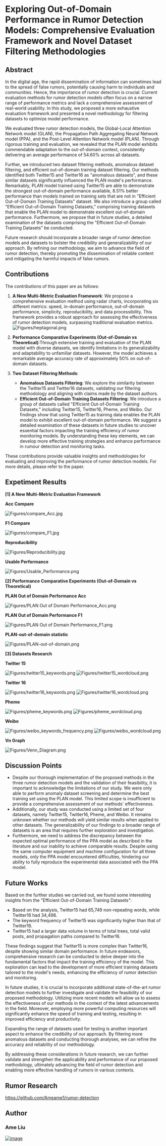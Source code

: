 # Exploring Out-of-Domain Performance in Rumor Detection Models: Comprehensive Evaluation Framework and Novel Dataset Filtering Methodologies

## Abstract
In the digital age, the rapid dissemination of information can sometimes lead to the spread of false rumors, potentially causing harm to individuals and communities. Hence, the importance of rumor detection is crucial. Current evaluation methods for rumor detection models often focus on a narrow range of performance metrics and lack a comprehensive assessment of real-world usability. In this study, we proposed a more exhaustive evaluation framework and presented a novel methodology for filtering datasets to optimize model performance.

We evaluated three rumor detection models, the Global-Local Attention Network model (GLAN), the Propagation Path Aggregating Neural Network model (PPA), and the Post-Level Attention Network model (PLAN). Through rigorous training and evaluation, we revealed that the PLAN model exhibits commendable adaptation to the out-of-domain context, consistently delivering an average performance of  54.60\% across all datasets.

Further, we introduced two dataset filtering methods, anomalous dataset filtering, and efficient out-of-domain training dataset filtering. Our methods identified both Twitter15 and Twitter16 as "anomalous datasets", and these similar datasets significantly influenced the PLAN model's performance. Remarkably, PLAN model trained using Twitter15 are able to demonstrate the strongest out-of-domain performance available, 8.51\% better performance than models trained on training sets that are not in "Efficient Out-of-Domain Training Datasets" dataset. We also introduce a group called "Efficient Out-of-Domain Training Datasets," comprising training datasets that enable the PLAN model to demonstrate excellent out-of-domain performance. Furthermore, we propose that in future studies, a detailed examination of the datasets comprising the "Efficient Out-of-Domain Training Datasets" be conducted. 

Future research should incorporate a broader range of rumor detection models and datasets to bolster the credibility and generalizability of our approach. By refining our methodology, we aim to advance the field of rumor detection, thereby promoting the dissemination of reliable content and mitigating the harmful impacts of false rumors.

## Contributions

The contributions of this paper are as follows:

1. **A New Multi-Metric Evaluation Framework**: We propose a comprehensive evaluation method using radar charts, incorporating six different metrics: speed, in-domain performance, out-of-domain performance, simplicity, reproducibility, and data processibility. This framework provides a robust approach for assessing the effectiveness of rumor detection models, surpassing traditional evaluation metrics.
![Figures/heptagonal.png](Figures/heptagonal.png)
2. **Performance Comparative Experiments (Out-of-Domain vs Theoretical)**:Through extensive training and evaluation of the PLAN model with diverse datasets, we identify limitations in its generalizability and adaptability to unfamiliar datasets. However, the model achieves a remarkable average accuracy rate of approximately 50% on out-of-domain datasets.

3. **Two Dataset Filtering Methods**:
   - **Anomalous Datasets Filtering**: We explore the similarity between the Twitter15 and Twitter16 datasets, validating our filtering methodology and aligning with claims made by the dataset authors.
   - **Efficient Out-of-Domain Training Datasets Filtering**: We introduce a group of datasets called "Efficient Out-of-Domain Training Datasets," including Twitter15, Twitter16, Pheme, and Weibo. Our findings show that using Twitter15 as training data enables the PLAN model to exhibit excellent out-of-domain performance. We suggest a detailed examination of these datasets in future studies to uncover essential factors impacting the training efficiency of rumor monitoring models. By understanding these key elements, we can develop more effective training strategies and enhance performance in rumour detection and monitoring tasks.

These contributions provide valuable insights and methodologies for evaluating and improving the performance of rumor detection models. For more details, please refer to the paper.

## Expetiment Results
**[1] A New Multi-Metric Evaluation Framework**

**Acc Compare**

![Figures/compare_Acc.jpg](Figures/compare_Acc.jpg)

**F1 Compare**

![Figures/compare_F1.jpg](Figures/compare_F1.jpg)

**Reproducibility**

![Figures/Reproducibility.jpg](Figures/Reproducibility.jpg)

**Usable Performance**

![Figures/Usable_Performance.png](Figures/Usable_Performance.png)

**[2] Performance Comparative Experiments (Out-of-Domain vs Theoretical)**

**PLAN Out of Domain Performance Acc**

![Figures/PLAN Out of Domain Performance_Acc.png](Figures/PLAN_Out_of_Domain_Performance_Acc.png)

**PLAN Out of Domain Performance F1**

![Figures/PLAN Out of Domain Performance_F1.png](Figures/PLAN_Out_of_Domain_Performance_F1.png)

**PLAN-out-of-domain statistic**

![Figures/PLAN-out-of-domain.png](Figures/PLAN-out-of-domain.png)

**[3] Datasets Research**

**Twitter 15**

![Figures/twitter15_keywords.png](Figures/twitter15_keywords.png)
![Figures/twitter15_wordcloud.png](Figures/twitter15_wordcloud.png)

**Twitter 16**

![Figures/twitter16_keywords.png](Figures/twitter16_keywords.png)
![Figures/twitter16_wordcloud.png](Figures/twitter16_wordcloud.png)

**Pheme**

![Figures/pheme_keywords.png](Figures/pheme_keywords.png)
![Figures/pheme_wordcloud.png](Figures/pheme_wordcloud.png)

**Weibo**

![Figures/weibo_keywords_frequency.png](Figures/weibo_keywords_frequency.png)
![Figures/weibo_wordcloud.png](Figures/weibo_wordcloud.png)

**Vn Graph**

![Figures/Venn_Diagram.png](Figures/Venn_Diagram.png)

## Discussion Points
- Despite our thorough implementation of the proposed methods in the three rumor detection models and the validation of their feasibility, it is important to acknowledge the limitations of our study. We were only able to perform anomaly dataset screening and determine the best training set using the PLAN model. This limited scope is insufficient to provide a comprehensive assessment of our methods' effectiveness.
- Additionally, our study was conducted using a limited set of four datasets, namely Twitter15, Twitter16, Pheme, and Weibo. It remains unknown whether our methods will yield similar results when applied to other datasets. The generalizability of our findings to a broader range of datasets is an area that requires further exploration and investigation.
- Furthermore, we need to address the discrepancy between the expected optimal performance of the PPA model as described in the literature and our inability to achieve comparable results. Despite using the same computer equipment and machine configuration for all three models, only the PPA model encountered difficulties, hindering our ability to fully reproduce the experimental data associated with the PPA model.

## Future Works
Based on the further studies we carried out, we found some interesting insights from the "Efficient Out-of-Domain Training Datasets":
- Based on the analysis, Twitter15 had 65,749 non-repeating words, while Twitter16 had 34,498.
- The keyword frequency of Twitter15 was significantly higher than that of Twitter16.
- Twitter15 had a larger data volume in terms of total trees, total valid posts, and propagation paths compared to Twitter16.

These findings suggest that Twitter15 is more complex than Twitter16, despite showing similar domain performance. In future endeavors, comprehensive research can be conducted to delve deeper into the fundamental factors that impact the training efficiency of the model. This exploration can lead to the development of more efficient training datasets tailored to the model's needs, enhancing the efficiency of rumor detection and monitoring.

In future studies, it is crucial to incorporate additional state-of-the-art rumor detection models to further investigate and validate the feasibility of our proposed methodology. Utilizing more recent models will allow us to assess the effectiveness of our methods in the context of the latest advancements in the field. Moreover, employing more powerful computing resources will significantly enhance the speed of training and testing, resulting in improved efficiency and productivity.

Expanding the range of datasets used for testing is another important aspect to enhance the credibility of our approach. By filtering more anomalous datasets and conducting thorough analyses, we can refine the accuracy and reliability of our methodology.

By addressing these considerations in future research, we can further validate and strengthen the applicability and performance of our proposed methodology, ultimately advancing the field of rumor detection and enabling more effective handling of rumors in various contexts.

## Rumor Research
https://github.com/Ameame1/rumor-detection
## Author
### Ame Liu
[<img src="Figures/Email.png" alt="image" width="">](mailto:22910358@student.uwa.edu.au)

